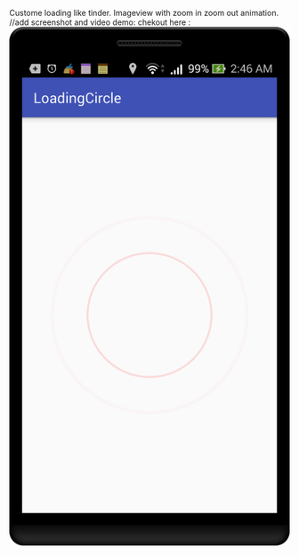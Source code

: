 Custome loading like tinder. Imageview with zoom in zoom out animation.</br>
//add screenshot and video demo: 
chekout here : 
![Alt text](https://github.com/thanhcs94/CustomeLoading_LikeTinder/blob/master/device-2016-07-05-024621.png?raw=true "")

